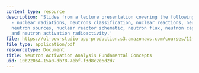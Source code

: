 ```yaml
---
content_type: resource
description: 'Slides from a lecture presentation covering the following topics: nucleus
  - nuclear radiations, neutrons classification, nuclear reactions, neutron reactions,
  neutron sources, nuclear reactor schematic, neutron flux, neutron capture cross-sections,
  and neutron activation radioactivity.'
file: https://ol-ocw-studio-app-production.s3.amazonaws.com/courses/12-091-trace-element-analysis-of-geological-biological-environmental-materials-by-neutron-activation-analysis-an-exposure-january-iap-2005/10b2206415a0db787ebff3d8c2e6d2d7_session1b.pdf
file_type: application/pdf
resourcetype: Document
title: Neutron Activation Analysis Fundamental Concepts
uid: 10b22064-15a0-db78-7ebf-f3d8c2e6d2d7
---
```

